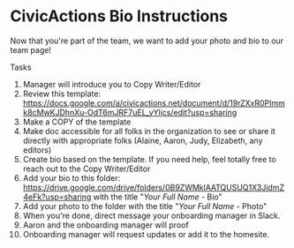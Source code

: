 # CivicActions Bio Instructions

Now that you're part of the team, we want to add your photo and bio to our team page! 

Tasks
1. Manager will introduce you to Copy Writer/Editor
2. Review this template: https://docs.google.com/a/civicactions.net/document/d/19rZXxR0PImmk8cMwKJDhnXu-OdT6mJRF7uEL_yYljcs/edit?usp=sharing
3. Make a COPY of the template
4. Make doc accessible for all folks in the organization to see or share it directly with appropriate folks (Alaine, Aaron, Judy, Elizabeth, any editors)
5. Create bio based on the template. If you need help, feel totally free to reach out to the Copy Writer/Editor
6. Add your bio to this folder: https://drive.google.com/drive/folders/0B9ZWMklAATQUSUQ1X3JidmZ4eFk?usp=sharing with the title "_Your Full Name_ - Bio"
7. Add your photo to the folder with the title "_Your Full Name_ - Photo"  
8. When you're done, direct message your onboarding manager in Slack.
9. Aaron and the onboarding manager will proof
10. Onboarding manager will request updates or add it to the homesite.
